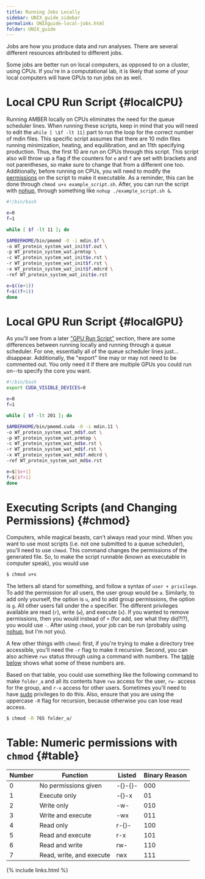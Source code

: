 ```yaml
---
title: Running Jobs Locally
sidebar: UNIX_guide_sidebar
permalink: UNIXguide-local-jobs.html
folder: UNIX_guide
---
```


<link rel="stylesheet" href="css/theme-blue.css">

Jobs are how you produce data and run analyses.
There are several different resources attributed to different jobs.

Some jobs are better run on local computers, as opposed to on a cluster, using
CPUs.
If you're in a computational lab, it is likely that some of your local
computers will have GPUs to run jobs on as well.

# Local CPU Run Script {#localCPU}

Running AMBER locally on CPUs eliminates the need for the queue scheduler lines.
When running these scripts, keep in mind that you will need to edit the
`while [ \$f -lt 11]` part to run the loop for the correct number of mdin files.
This specific script assumes that there are 10 mdin files running minimization,
heating, and equilibration, and an 11th specifying production. Thus, the first
10 are run on CPUs through this script.
This script also will throw up a flag if the counters for `e` and `f` are set
with brackets and not parentheses, so make sure to change that from a different
one too.
Additionally, before running on CPUs, you will need to modify the
[permissions](UNIXguide-local-jobs.html#chmod) on the script to make it
executable.
As a reminder, this can be done through `chmod u+x example_script.sh`.
After, you can run the script with [nohup](UNIXguide-cntrl-z.html), through
something like `nohup ./example_script.sh &`.
```bash
#!/bin/bash

e=0
f=1

while [ $f -lt 11 ]; do

$AMBERHOME/bin/pmemd -O -i mdin.$f \
-o WT_protein_system_wat_init$f.out \
-p WT_protein_system_wat.prmtop \
-c WT_protein_system_wat_init$e.rst \
-r WT_protein_system_wat_init$f.rst \
-x WT_protein_system_wat_init$f.mdcrd \
-ref WT_protein_system_wat_init$e.rst

e=$((e+1))
f=$((f+1))
done
```

# Local GPU Run Script {#localGPU}

As you'll see from a later ["GPU Run Script"](UNIXguide-PBS.html#GPU) section,
there are some differences between running locally and running through a
queue scheduler.
For one, essentially all of the queue scheduler lines just... disappear.
Additionally, the "export" line may or may not need to be commented out.
You only need it if there are multiple GPUs you could run on--to specify the
core you want.
```bash
#!/bin/bash
export CUDA_VISIBLE_DEVICES=0

e=0
f=1

while [ $f -lt 201 ]; do

$AMBERHOME/bin/pmemd.cuda -O -i mdin.11 \
-o WT_protein_system_wat_md$f.out \
-p WT_protein_system_wat.prmtop \
-c WT_protein_system_wat_md$e.rst \
-r WT_protein_system_wat_md$f.rst \
-x WT_protein_system_wat_md$f.mdcrd \
-ref WT_protein_system_wat_md$e.rst

e=$[$e+1]
f=$[$f+1]
done
```

# Executing Scripts (and Changing Permissions) {#chmod}

Computers, while magical beasts, can't always read your mind.
When you want to use most scripts (i.e. not one submitted to a queue
    scheduler), you'll need to use `chmod`.
This command changes the permissions of the generated file.
So, to make the script runnable (known as executable in computer speak), you
would use
```bash
$ chmod u+x
```
The letters all stand for something, and follow a syntax of `user + privilege`.
To add the permission for all users, the user group would be `a`.
Similarly, to add only yourself, the option is `u`, and to add group
permissions, the option is `g`.
All other users fall under the `o` specifier.
The different privileges available are read (`r`), write (`w`), and execute
(`x`).
If you wanted to remove permissions, then you would instead of `+` (for add,
    see what they did?!?), you would use `-`.
After using `chmod`, your job can be run (probably using
    [nohup](UNIXguide-cntrl-z.html), but I'm not you).

A few other things with `chmod`: first, if you're trying to make a directory
tree accessible, you'll need the `-r` flag to make it recursive.
Second, you can also achieve `rwx` status through using a command with numbers.
The [table below](UNIXguide-local-jobs.html#table) shows what some of these
numbers are.

Based on that table, you could use something like the following command to make
`folder_a` and all its contents have `rwx` access for the user, `rw-` access
for the group, and `r-x` access for other users.
Sometimes you'll need to have [sudo](UNIXguide-sudo.html) privileges to do this.
Also, ensure that you are using the uppercase `-R` flag for recursion, because
otherwise you can lose read access.
```bash
$ chmod -R 765 folder_a/
```

# Table: Numeric permissions with `chmod` {#table}

| Number | Function                 | Listed  | Binary Reason |
|--------|--------------------------|---------|---------------|
| 0      | No permissions given     | -{}-{}- | 000           |
| 1      | Execute only             | -{}-x   | 01            |
| 2      | Write only               | -w-     | 010           |
| 3      | Write and execute        | -wx     | 011           |
| 4      | Read only                | r-{}-   | 100           |
| 5      | Read and execute         | r-x     | 101           |
| 6      | Read and write           | rw-     | 110           |
| 7      | Read, write, and execute | rwx     | 111           |


{% include links.html %}
